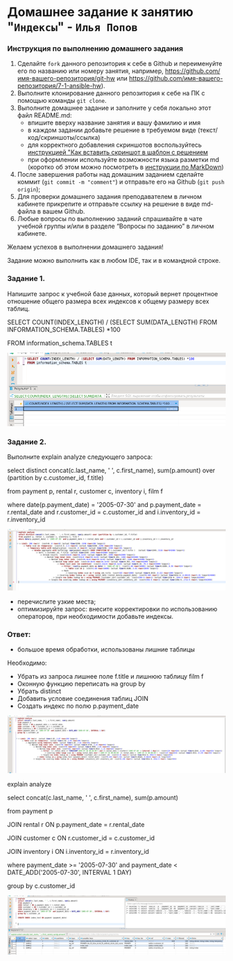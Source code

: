 # Домашнее задание к занятию "`Индексы`" - `Илья Попов`


### Инструкция по выполнению домашнего задания

   1. Сделайте `fork` данного репозитория к себе в Github и переименуйте его по названию или номеру занятия, например, https://github.com/имя-вашего-репозитория/git-hw или  https://github.com/имя-вашего-репозитория/7-1-ansible-hw).
   2. Выполните клонирование данного репозитория к себе на ПК с помощью команды `git clone`.
   3. Выполните домашнее задание и заполните у себя локально этот файл README.md:
      - впишите вверху название занятия и вашу фамилию и имя
      - в каждом задании добавьте решение в требуемом виде (текст/код/скриншоты/ссылка)
      - для корректного добавления скриншотов воспользуйтесь [инструкцией "Как вставить скриншот в шаблон с решением](https://github.com/netology-code/sys-pattern-homework/blob/main/screen-instruction.md)
      - при оформлении используйте возможности языка разметки md (коротко об этом можно посмотреть в [инструкции  по MarkDown](https://github.com/netology-code/sys-pattern-homework/blob/main/md-instruction.md))
   4. После завершения работы над домашним заданием сделайте коммит (`git commit -m "comment"`) и отправьте его на Github (`git push origin`);
   5. Для проверки домашнего задания преподавателем в личном кабинете прикрепите и отправьте ссылку на решение в виде md-файла в вашем Github.
   6. Любые вопросы по выполнению заданий спрашивайте в чате учебной группы и/или в разделе “Вопросы по заданию” в личном кабинете.
   
Желаем успехов в выполнении домашнего задания!
   
Задание можно выполнить как в любом IDE, так и в командной строке.

### Задание 1. 

Напишите запрос к учебной базе данных, который вернет процентное отношение общего размера всех индексов к общему размеру всех таблиц.

SELECT COUNT(INDEX_LENGTH) / (SELECT SUM(DATA_LENGTH) FROM INFORMATION_SCHEMA.TABLES) *100

FROM information_schema.TABLES t




![Скриншот](https://github.com/ip75wester/BD-dz/blob/main/za1.PNG)





### Задание 2. 

Выполните explain analyze следующего запроса:

select distinct concat(c.last_name, ' ', c.first_name), sum(p.amount) over (partition by c.customer_id, f.title)

from payment p, rental r, customer c, inventory i, film f

where date(p.payment_date) = '2005-07-30' and p.payment_date = r.rental_date and r.customer_id = c.customer_id and i.inventory_id = r.inventory_id

![Скриншот](https://github.com/ip75wester/BD-dz/blob/main/za2.PNG)

- перечислите узкие места;
- оптимизируйте запрос: внесите корректировки по использованию операторов, при необходимости добавьте индексы.

### Ответ:
- большое время обработки, использованы лишние таблицы

Необходимо:

- Убрать из запроса лишнее поле f.title и лишнюю таблицу film f
- Оконную функцию переписать на group by
- Убрать distinct
- Добавить условие соединения таблиц JOIN 
- Создать индекс по полю p.payment_date


![Скриншот](https://github.com/ip75wester/BD-dz/blob/main/za5.PNG)



explain analyze

select concat(c.last_name, ' ', c.first_name), sum(p.amount)

from payment p

JOIN rental r ON p.payment_date = r.rental_date

JOIN customer c ON r.customer_id = c.customer_id

JOIN inventory i ON i.inventory_id = r.inventory_id

where payment_date >= '2005-07-30' and payment_date < DATE_ADD('2005-07-30', INTERVAL 1 DAY) 

group by c.customer_id


![Скриншот](https://github.com/ip75wester/BD-dz/blob/main/za6.PNG)
